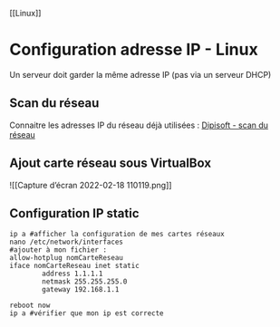 [[Linux]]
# Configuration adresse IP - Linux
Un serveur doit garder la même adresse IP (pas via un serveur DHCP)

## Scan du réseau
Connaitre les adresses IP du réseau déjà utilisées : 
[Dipisoft - scan du réseau](https://www.dipisoft.com/articles.php?lng=fr&pg=2116)

## Ajout carte réseau sous VirtualBox
![[Capture d’écran 2022-02-18 110119.png]]

## Configuration IP static
```shell
ip a #afficher la configuration de mes cartes réseaux
nano /etc/network/interfaces 
#ajouter à mon fichier : 
allow-hotplug nomCarteReseau
iface nomCarteReseau inet static
        address 1.1.1.1 
        netmask 255.255.255.0  
        gateway 192.168.1.1

reboot now
ip a #vérifier que mon ip est correcte
```

